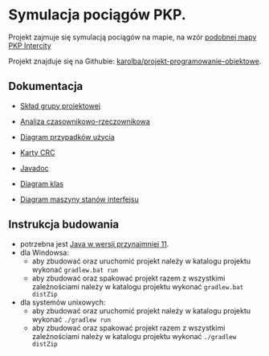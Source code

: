 # Symulacja pociągów PKP.

Projekt zajmuje się symulacją pociągów na mapie, na wzór [podobnej mapy PKP Intercity](https://portalpasazera.pl/MapaOL)

Projekt znajduje się na Githubie: [karolba/projekt-programowanie-obiektowe](https://github.com/karolba/projekt-programowanie-obiektowe).

## Dokumentacja

- [Skład grupy projektowej](https://github.com/karolba/projekt-programowanie-obiektowe/blob/master/docs/kroki-milowe/1/krok1.md)

- [Analiza czasownikowo-rzeczownikowa](https://github.com/karolba/projekt-programowanie-obiektowe/blob/master/docs/analiza-czasownikowo-rzeczownikowa.md)

- [Diagram przypadków użycia](https://github.com/karolba/projekt-programowanie-obiektowe/blob/master/docs/diagram-przypadkow-użycia.svg)

- [Karty CRC](https://github.com/karolba/projekt-programowanie-obiektowe/blob/master/docs/crc.pdf)

- [Javadoc](https://s3.baraniecki.eu/javadoc/)

- [Diagram klas](https://github.com/karolba/projekt-programowanie-obiektowe/blob/master/docs/diagram-klas.svg)

- [Diagram maszyny stanów interfejsu](https://github.com/karolba/projekt-programowanie-obiektowe/blob/master/docs/diagram-maszyny-stanow.pdf)


## Instrukcja budowania


- potrzebna jest [Java w wersji przynajmniej 11](https://adoptopenjdk.net/).
- dla Windowsa:
    - aby zbudować oraz uruchomić projekt należy w katalogu projektu wykonać `gradlew.bat run`
    - aby zbudować oraz spakować projekt razem z wszystkimi zależnościami należy w katalogu projektu wykonać `gradlew.bat distZip`
- dla systemów unixowych:
    - aby zbudować oraz uruchomić projekt należy w katalogu projektu wykonać `./gradlew run`
    - aby zbudować oraz spakować projekt razem z wszystkimi zależnościami należy w katalogu projektu wykonać `./gradlew distZip`
